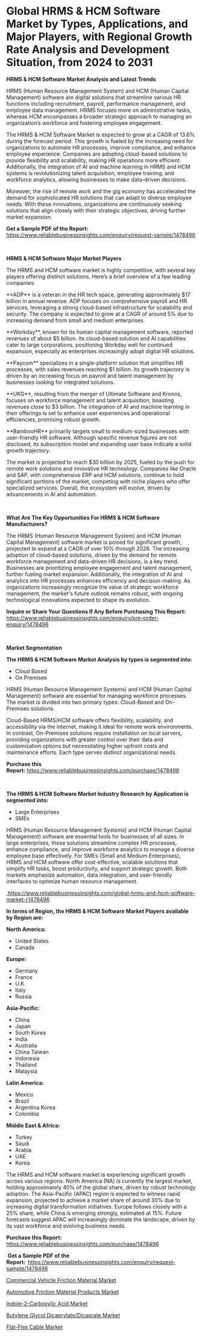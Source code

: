 <p><h1>Global HRMS & HCM Software Market by Types, Applications, and Major Players, with Regional Growth Rate Analysis and Development Situation, from 2024 to 2031</h1></p><p><strong>HRMS & HCM Software Market Analysis and Latest Trends</strong></p>
<p><p>HRMS (Human Resource Management System) and HCM (Human Capital Management) software are digital solutions that streamline various HR functions including recruitment, payroll, performance management, and employee data management. HRMS focuses more on administrative tasks, whereas HCM encompasses a broader strategic approach to managing an organization’s workforce and fostering employee engagement.</p><p>The HRMS & HCM Software Market is expected to grow at a CAGR of 13.6% during the forecast period. This growth is fueled by the increasing need for organizations to automate HR processes, improve compliance, and enhance employee experience. Companies are adopting cloud-based solutions to provide flexibility and scalability, making HR operations more efficient. Additionally, the integration of AI and machine learning in HRMS and HCM systems is revolutionizing talent acquisition, employee training, and workforce analytics, allowing businesses to make data-driven decisions.</p><p>Moreover, the rise of remote work and the gig economy has accelerated the demand for sophisticated HR solutions that can adapt to diverse employee needs. With these innovations, organizations are continuously seeking solutions that align closely with their strategic objectives, driving further market expansion.</p></p>
<p><strong>Get a Sample PDF of the Report:&nbsp;</strong> <a href="https://www.reliablebusinessinsights.com/enquiry/request-sample/1478496?utm_campaign=60&utm_medium=2&utm_source=Github&utm_content=ia&utm_term=09122024&utm_id=hrms-hcm-software">https://www.reliablebusinessinsights.com/enquiry/request-sample/1478496</a></p>
<p>&nbsp;</p>
<p><strong>HRMS & HCM Software Major Market Players</strong></p>
<p><p>The HRMS and HCM software market is highly competitive, with several key players offering distinct solutions. Here’s a brief overview of a few leading companies:</p><p>**ADP** is a veteran in the HR tech space, generating approximately $17 billion in annual revenue. ADP focuses on comprehensive payroll and HR services, leveraging a strong cloud-based infrastructure for scalability and security. The company is expected to grow at a CAGR of around 5% due to increasing demand from small and medium enterprises.</p><p>**Workday**, known for its human capital management software, reported revenues of about $5 billion. Its cloud-based solution and AI capabilities cater to large corporations, positioning Workday well for continued expansion, especially as enterprises increasingly adopt digital HR solutions.</p><p>**Paycom** specializes in a single-platform solution that simplifies HR processes, with sales revenues reaching $1 billion. Its growth trajectory is driven by an increasing focus on payroll and talent management by businesses looking for integrated solutions.</p><p>**UKG**, resulting from the merger of Ultimate Software and Kronos, focuses on workforce management and talent acquisition, boasting revenues close to $3 billion. The integration of AI and machine learning in their offerings is set to enhance user experiences and operational efficiencies, promising robust growth.</p><p>**BambooHR** primarily targets small to medium-sized businesses with user-friendly HR software. Although specific revenue figures are not disclosed, its subscription model and expanding user base indicate a solid growth trajectory.</p><p>The market is projected to reach $30 billion by 2025, fueled by the push for remote work solutions and innovative HR technology. Companies like Oracle and SAP, with comprehensive ERP and HCM solutions, continue to hold significant portions of the market, competing with niche players who offer specialized services. Overall, the ecosystem will evolve, driven by advancements in AI and automation.</p></p>
<p>&nbsp;</p>
<p><strong>What Are The Key Opportunities For HRMS & HCM Software Manufacturers?</strong></p>
<p><p>The HRMS (Human Resource Management System) and HCM (Human Capital Management) software market is poised for significant growth, projected to expand at a CAGR of over 10% through 2028. The increasing adoption of cloud-based solutions, driven by the demand for remote workforce management and data-driven HR decisions, is a key trend. Businesses are prioritizing employee engagement and talent management, further fueling market expansion. Additionally, the integration of AI and analytics into HR processes enhances efficiency and decision-making. As organizations increasingly recognize the value of strategic workforce management, the market's future outlook remains robust, with ongoing technological innovations expected to shape its evolution.</p></p>
<p><strong>Inquire or Share Your Questions If Any Before Purchasing This Report:</strong> <a href="https://www.reliablebusinessinsights.com/enquiry/pre-order-enquiry/1478496?utm_campaign=60&utm_medium=2&utm_source=Github&utm_content=ia&utm_term=09122024&utm_id=hrms-hcm-software">https://www.reliablebusinessinsights.com/enquiry/pre-order-enquiry/1478496</a></p>
<p>&nbsp;</p>
<p><strong>Market Segmentation</strong></p>
<p><strong>The HRMS & HCM Software Market Analysis by types is segmented into:</strong></p>
<p><ul><li>Cloud Based</li><li>On Premises</li></ul></p>
<p><p>HRMS (Human Resource Management Systems) and HCM (Human Capital Management) software are essential for managing workforce processes. The market is divided into two primary types: Cloud-Based and On-Premises solutions. </p><p>Cloud-Based HRMS/HCM software offers flexibility, scalability, and accessibility via the internet, making it ideal for remote work environments. In contrast, On-Premises solutions require installation on local servers, providing organizations with greater control over their data and customization options but necessitating higher upfront costs and maintenance efforts. Each type serves distinct organizational needs.</p></p>
<p><strong>Purchase this Report:&nbsp;</strong><a href="https://www.reliablebusinessinsights.com/purchase/1478496?utm_campaign=60&utm_medium=2&utm_source=Github&utm_content=ia&utm_term=09122024&utm_id=hrms-hcm-software">https://www.reliablebusinessinsights.com/purchase/1478496</a></p>
<p>&nbsp;</p>
<p><strong>The HRMS & HCM Software Market Industry Research by Application is segmented into:</strong></p>
<p><ul><li>Large Enterprises</li><li>SMEs</li></ul></p>
<p><p>HRMS (Human Resource Management Systems) and HCM (Human Capital Management) software are essential tools for businesses of all sizes. In large enterprises, these solutions streamline complex HR processes, enhance compliance, and improve workforce analytics to manage a diverse employee base effectively. For SMEs (Small and Medium Enterprises), HRMS and HCM software offer cost-effective, scalable solutions that simplify HR tasks, boost productivity, and support strategic growth. Both markets emphasize automation, data integration, and user-friendly interfaces to optimize human resource management.</p></p>
<p><a href="https://www.reliablebusinessinsights.com/global-hrms-and-hcm-software-market-r1478496?utm_campaign=60&utm_medium=2&utm_source=Github&utm_content=ia&utm_term=09122024&utm_id=hrms-hcm-software">&nbsp;https://www.reliablebusinessinsights.com/global-hrms-and-hcm-software-market-r1478496</a></p>
<p><strong>In terms of Region, the HRMS & HCM Software Market Players available by Region are:</strong></p>
<p>
    <p> <strong> North America: </strong>
        <ul>
            <li>United States</li>
            <li>Canada</li>
        </ul>
        </p> 
    <p> <strong> Europe: </strong>
        <ul>
            <li>Germany</li>
            <li>France</li>
            <li>U.K.</li>
            <li>Italy</li>
            <li>Russia</li>
        </ul>
        </p> 
    <p> <strong> Asia-Pacific: </strong>
        <ul>
            <li>China</li>
            <li>Japan</li>
            <li>South Korea</li>
            <li>India</li>
            <li>Australia</li>
            <li>China Taiwan</li>
            <li>Indonesia</li>
            <li>Thailand</li>
            <li>Malaysia</li>
        </ul>
        </p> 
    <p> <strong> Latin America: </strong>
        <ul>
            <li>Mexico</li>
            <li>Brazil</li>
            <li>Argentina Korea</li>
            <li>Colombia</li>
        </ul>
        </p> 
    <p> <strong> Middle East & Africa: </strong>
        <ul>
            <li>Turkey</li>
            <li>Saudi</li>
            <li>Arabia</li>
            <li>UAE</li>
            <li>Korea</li>
        </ul>
    </p>
    </p>
<p><p>The HRMS and HCM software market is experiencing significant growth across various regions. North America (NA) is currently the largest market, holding approximately 40% of the global share, driven by robust technology adoption. The Asia-Pacific (APAC) region is expected to witness rapid expansion, projected to achieve a market share of around 30% due to increasing digital transformation initiatives. Europe follows closely with a 25% share, while China is emerging strongly, estimated at 15%. Future forecasts suggest APAC will increasingly dominate the landscape, driven by its vast workforce and evolving business needs.</p></p>
<p><strong>Purchase this Report: </strong><a href="https://www.reliablebusinessinsights.com/purchase/1478496?utm_campaign=60&utm_medium=2&utm_source=Github&utm_content=ia&utm_term=09122024&utm_id=hrms-hcm-software">https://www.reliablebusinessinsights.com/purchase/1478496</a></p>
<p>&nbsp;<strong>Get a Sample PDF of the Report:&nbsp;&nbsp;</strong><a href="https://www.reliablebusinessinsights.com/enquiry/request-sample/1478496?utm_campaign=60&utm_medium=2&utm_source=Github&utm_content=ia&utm_term=09122024&utm_id=hrms-hcm-software">https://www.reliablebusinessinsights.com/enquiry/request-sample/1478496</a></p>
<p><strong></strong></p>
<p><p><a href="https://www.linkedin.com/pulse/detailed-commercial-vehicle-friction-material-market-report-disue?utm_campaign=60&utm_medium=2&utm_source=Github&utm_content=ia&utm_term=09122024&utm_id=hrms-hcm-software">Commercial Vehicle Friction Material Market</a></p><p><a href="https://www.linkedin.com/pulse/automotive-insight-dial-hexdf?utm_campaign=60&utm_medium=2&utm_source=Github&utm_content=ia&utm_term=09122024&utm_id=hrms-hcm-software">Automotive Friction Material Products Market</a></p><p><a href="https://github.com/sherikacas30/Market-Research-Report-List-1/blob/main/indole-2-carboxylic-acid-market.md?utm_campaign=60&utm_medium=2&utm_source=Github&utm_content=ia&utm_term=09122024&utm_id=hrms-hcm-software">Indole-2-Carboxylic Acid Market</a></p><p><a href="https://github.com/FahadAhmed223/Market-Research-Report-List-1/blob/main/butylene-glycol-dicaprylatedicaprate-market.md?utm_campaign=60&utm_medium=2&utm_source=Github&utm_content=ia&utm_term=09122024&utm_id=hrms-hcm-software">Butylene Glycol Dicaprylate/Dicaprate Market</a></p><p><a href="https://www.linkedin.com/pulse/breaking-down-flat-flex-cable-market-growth-114-cagr-expected-ginle?utm_campaign=60&utm_medium=2&utm_source=Github&utm_content=ia&utm_term=09122024&utm_id=hrms-hcm-software">Flat-Flex Cable Market</a></p></p>